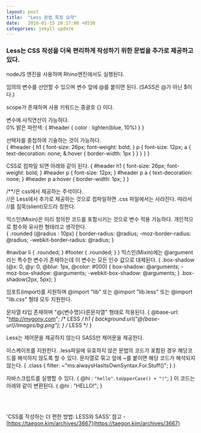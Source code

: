 ```yaml
---
layout: post
title:  "Less 문법 특징 요약"
date:   2016-01-15 20:17:00 +0530
categories: jekyll update
---
```


### Less는 CSS 작성을 더욱 편리하게 작성하기 위한 문법을 추가로 제공하고 있다.
nodeJS 엔진을 사용하며 Rhino엔진에서도 실행된다.<br>

임의의 변수를 선언할 수 있으며 변수 앞에 @를 붙이면 된다. (SASS은 @가 아닌 $이다.)<br>

scope가 존재하며 사용 키워드는 중괄호 {} 이다.<br>

변수에 사직연산이 가능하다.<br>
0% 밝은 파란색: { #header { color : lighten(blue, 10%) } }

선택자를 중첩하여 기술하는 것이 가능하다.<br>
{
  #header {
    h1 {
      font-size: 26px;
      font-weight: bold;
    }
    p { font-size: 12px;
      a { text-decoration: none;
        &:hover { border-width: 1px }
      }
    }
  }
}

CSS로 컴파일 되면 아래와 같이 된다.
{
  #header h1 {
    font-size: 26px;
    font-weight: bold;
  }
  #header p {
    font-size: 12px;
  }
  #header p a {
    text-decoration: none;
  }
  #header p a:hover {
    border-width: 1px;
  }
}

/**/은 css에서 제공하는 주석이다.<br>
//은 Less에서 추가로 제공하는 것으로 컴파일하면 .css 파일에서는 사라진다. 따라서 //를 침묵(slient)모드라 칭한다.<br>

믹스인(Mixin)은 미리 정의한 코드를 포함시키는 것으로 변수 적용 가능하다. 개인적으로 함수와 유사한 형태라고 생각한다.<br>
{
  .rounded (@radius : 10px) {
      border-radius: @radius;
      -moz-border-radius: @radius;
      -webkit-border-radius: @radius;
  }
  
  #navbar li { .rounded; }
  #footer { .rounded; }
}
믹스인(Mixin)에는 @argument라는 특수한 변수가 존재하는데 이 변수는 모든 인수 값으로 대체된다.
{
  .box-shadow (@x: 0, @y: 0, @blur: 1px, @color: #000) {
   box-shadow: @arguments;
   -moz-box-shadow: @arguments;
   -webkit-box-shadow: @arguments;
  }
  .box-shadow(2px, 5px);
}

임포트(import)를 지원하며 @import "lib" 또는 @import "lib.less" 또는 @import "lib.css" 형태 모두 지원한다.<br>

문자열 타입 존재하며 "@{변수명}다른문자열" 형태로 적용된다.
{
@base-url: "http://mygony.com"; /* LESS */
h1 { background:url("@{base-url}/images/bg.png"); } /* LESS */
}

Less는 제어문을 제공하지 않는다 SASS만 제어문을 제공한다.<br>

이스케이프를 지원한다.
.less파일에 유효하지 않은 문법의 코드가 포함된 경우 해당코드를 해석하지 않도록 할 수 있다.
문자열로 묶고 앞에 ~를 붙이면 해당 코드가 해석되지 않는다.
{
  .class {
      filter: ~"ms:alwaysHasItsOwnSyntax.For.Stuff()";
  }
}

자바스크립트를 실행할 수 있다.
{
  @hi : `"hello".toUpperCase() + "!"`;
}
이 코드는 아래와 같이 변환된다.
{
  @hi : "HELLO!";
}

<br><br>

'CSS를 작성하는 더 편한 방법: LESS와 SASS' 참고 - [https://taegon.kim/archives/3667](https://taegon.kim/archives/3667)
